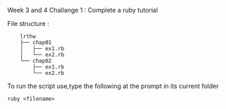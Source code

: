 Week 3 and 4 Challange 1 : Complete a ruby tutorial

File structure :

		lrthw  
  		├── chap01   
  		│   ├── ex1.rb  
  		│   └── ex2.rb  
  		└── chap02  
      		├── ex1.rb  
      		└── ex2.rb

To run the script use,type the following at the prompt in its current folder
```shell
ruby <filename>
```
